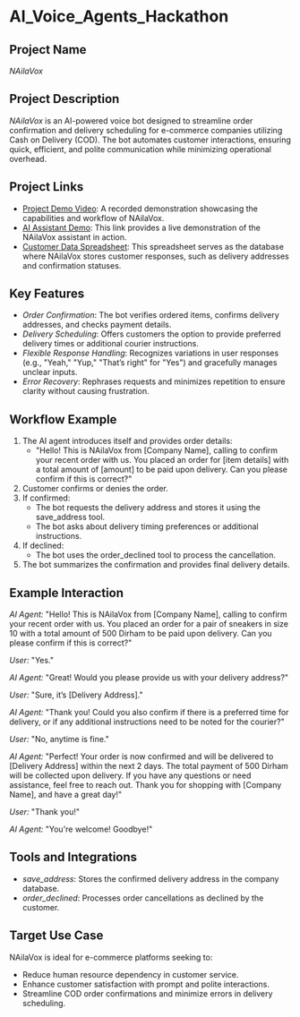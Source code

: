 # AI\_Voice\_Agents\_Hackathon

## Project Name

*NAilaVox*

## Project Description

*NAilaVox* is an AI-powered voice bot designed to streamline order confirmation and delivery scheduling for e-commerce companies utilizing Cash on Delivery (COD). The bot automates customer interactions, ensuring quick, efficient, and polite communication while minimizing operational overhead.

## Project Links

- [Project Demo Video](https://drive.google.com/file/d/1yrUAz1k5ssImC5lZWeDFG1b83StFZvUX/view): A recorded demonstration showcasing the capabilities and workflow of NAilaVox.  
- [AI Assistant Demo](https://vapi.ai/?demo=true\&shareKey=fb4fa5f2-3fdc-4e5b-9547-90501ee3e9f2\&assistantId=392736c0-f06f-4df5-894a-4101ae316b0f): This link provides a live demonstration of the NAilaVox assistant in action.
- [Customer Data Spreadsheet](https://docs.google.com/spreadsheets/d/18KDg8HJW0ZBWElJH7Anblasbcy8RncoDOw5j_NcPoYg/edit?gid=0#gid=0): This spreadsheet serves as the database where NAilaVox stores customer responses, such as delivery addresses and confirmation statuses.

## Key Features

- *Order Confirmation*: The bot verifies ordered items, confirms delivery addresses, and checks payment details.
- *Delivery Scheduling*: Offers customers the option to provide preferred delivery times or additional courier instructions.
- *Flexible Response Handling*: Recognizes variations in user responses (e.g., "Yeah," "Yup," "That’s right" for "Yes") and gracefully manages unclear inputs.
- *Error Recovery*: Rephrases requests and minimizes repetition to ensure clarity without causing frustration.

## Workflow Example

1. The AI agent introduces itself and provides order details:
   - "Hello! This is NAilaVox from [Company Name], calling to confirm your recent order with us. You placed an order for [item details] with a total amount of [amount] to be paid upon delivery. Can you please confirm if this is correct?"
2. Customer confirms or denies the order.
3. If confirmed:
   - The bot requests the delivery address and stores it using the save_address tool.
   - The bot asks about delivery timing preferences or additional instructions.
4. If declined:
   - The bot uses the order_declined tool to process the cancellation.
5. The bot summarizes the confirmation and provides final delivery details.

## Example Interaction

*AI Agent:* "Hello! This is NAilaVox from [Company Name], calling to confirm your recent order with us. You placed an order for a pair of sneakers in size 10 with a total amount of 500 Dirham to be paid upon delivery. Can you please confirm if this is correct?"

*User:* "Yes."

*AI Agent:* "Great! Would you please provide us with your delivery address?"

*User:* "Sure, it’s [Delivery Address]."

*AI Agent:* "Thank you! Could you also confirm if there is a preferred time for delivery, or if any additional instructions need to be noted for the courier?"

*User:* "No, anytime is fine."

*AI Agent:* "Perfect! Your order is now confirmed and will be delivered to [Delivery Address] within the next 2 days. The total payment of 500 Dirham will be collected upon delivery. If you have any questions or need assistance, feel free to reach out. Thank you for shopping with [Company Name], and have a great day!"

*User:* "Thank you!"

*AI Agent:* "You're welcome! Goodbye!"

## Tools and Integrations

- *save\_address*: Stores the confirmed delivery address in the company database.
- *order\_declined*: Processes order cancellations as declined by the customer.

## Target Use Case

NAilaVox is ideal for e-commerce platforms seeking to:

- Reduce human resource dependency in customer service.
- Enhance customer satisfaction with prompt and polite interactions.
- Streamline COD order confirmations and minimize errors in delivery scheduling.
